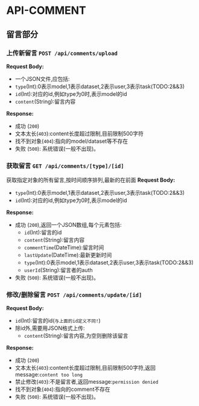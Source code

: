 # API-COMMENT

## 留言部分

### 上传新留言 `POST /api/comments/upload`

**Request Body:**

- 一个JSON文件,应包括:
- `type`(Int):0表示model,1表示dataset,2表示user,3表示task(TODO:2&&3)
- `id`(Int):对应的id,例如type为0时,表示model的id
- `content`(String):留言内容
  
**Response:**

- 成功 (`200`)
- 文本太长(`403`):content长度超过限制,目前限制500字符
- 找不到对象(`404`):指向的model/dataset等不存在
- 失败 (`500`): 系统错误(一般不出现)。
  
### 获取留言 `GET /api/comments/[type]/[id]`
获取指定对象的所有留言,按时间顺序排列,最新的在前面
**Request Body:**
- `type`(Int):0表示model,1表示dataset,2表示user,3表示task(TODO:2&&3)
- `id`(Int):对应的id,例如type为0时,表示model的id

**Response:**

- 成功 (`200`),返回一个JSON数组,每个元素包括:
  - `id`(Int):留言的id
  - `content`(String):留言内容
  - `commentTime`(DateTime):留言时间
  - `lastUpdate`(DateTime):最新更新时间
  - `type`(Int):0表示model,1表示dataset,2表示user,3表示task(TODO:2&&3)
  - `userId`(String):留言者的auth
- 失败 (`500`): 系统错误(一般不出现)。

### 修改/删除留言 `POST /api/comments/update/[id]`
**Request Body:**
- `id`(Int):留言的id(`与上面的id定义不同!`)
- 除id外,需要用JSON格式上传:
  - `content`(String):留言内容,为空则删除该留言

**Response:**
- 成功 (`200`)
- 文本太长(`403`):content长度超过限制,目前限制500字符,返回message:`content too long`
- 禁止修改(`403`):不是留言者,返回message:`permission denied`
- 找不到对象(`404`):指向的comment不存在
- 失败 (`500`): 系统错误(一般不出现)。
